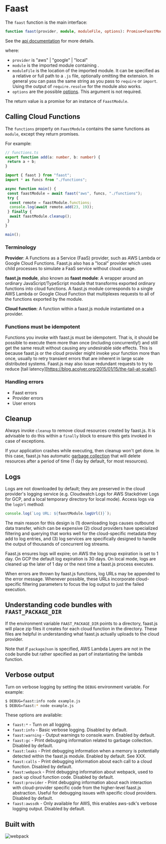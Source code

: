 # Faast

The `faast` function is the main interface:

```typescript
function faast(provider, module, moduleFile, options): Promise<FaastModule>;
```

See the [api documentation](./api/faastjs.faast.md) for more details.

where:

- `provider` is "aws" | "google" | "local"
- `module` is the imported module containing .
- `moduleFile` is the location of the imported module. It can be specified as a relative or full path to a `.js` file, optionally omitting the extension. In general you can pass the same string as you pass to `require` or `import`. Using the output of `require.resolve` for the module also works.
- `options` are the possible [options](#Options). This argument is not required.

The return value is a promise for an instance of `FaastModule`.

## Calling Cloud Functions

The `functions` property on `FaastModule` contains the same functions as `module`, except they return promises.

For example:

```typescript
// functions.ts
export function add(a: number, b: number) {
 return a + b;
}
```

```typescript
import { faast } from "faast";
import * as funcs from "./functions";

async function main() {
 const faastModule = await faast("aws", funcs, "./functions");
 try {
  const remote = faastModule.functions;
  console.log(await remote.add(23, 19));
 } finally {
  await faastModule.cleanup();
 }
}

main();
```

### Terminology

**Provider**: A Functions as a Service (FaaS) provider, such as AWS Lambda or
Google Cloud Functions. Faast.js also has a "local" provider which uses child
processes to simulate a FaaS service without cloud usage.

**faast.js module**, also known as **faast module**: A wrapper around an
ordinary JavaScript/TypeScript module that transforms exported ordinary
functions into cloud functions. A faast.js module corresponds to a single AWS
Lambda or Google Cloud Function that multiplexes requests to all of the
functions exported by the module.

**Cloud function**: A function within a faast.js module instantiated on a
provider.

### Functions must be idempotent

Functions you invoke with faast.js must be idempotent. That is, it should be possible to execute them more than once (including concurrently!) and still get the same result without causing any undesirable side effects. This is because faast.js or the cloud provider might invoke your function more than once, usually to retry transient errors that are inherent in large scale distributed systems. Faast.js may also issue redundant requests to try to reduce [tail latency][https://blog.acolyer.org/2015/01/15/the-tail-at-scale/].

### Handling errors

- Faast errors
- Provider errors
- User errors

## Cleanup

Always invoke `cleanup` to remove cloud resources created by faast.js. It is advisable to do this within a `finally` block to ensure this gets invoked in case of exceptions.

If your application crashes while executing, then cleanup won't get done. In this case, faast.js has automatic [garbage collection](./02-options#Garbage-Collection) that will delete resources after a period of time (1 day by default, for most resources).

## Logs

Logs are not downloaded by default; they are preserved in the cloud provider's logging service (e.g. Cloudwatch Logs for AWS Stackdriver Logs for GCP, and a local temporary directory for local mode). Access logs via the `logUrl` method:

```typescript
console.log(`Log URL: ${faastModule.logUrl()}`);
```

The main reason for this design is (1) downloading logs causes outbound data transfer, which can be expensive (2) cloud providers have specialized filtering and querying that works well for the cloud-specific metadata they add to log entries, and (3) log services are specifically designed to handle the output of thousands of concurrent log streams.

Faast.js ensures logs will expire; on AWS the log group expiration is set to 1 day. On GCP the default log expiration is 30 days. On local mode, logs are cleaned up the later of 1 day or the next time a faast.js process executes.

When errors are thrown by faast.js functions, log URLs may be appended to the error message. Whenever possible, these URLs incorporate cloud-specific filtering parameters to focus the log output to just the failed execution.

## Understanding code bundles with `FAAST_PACKAGE_DIR`

If the environment variable `FAAST_PACKAGE_DIR` points to a directory, faast.js
will place zip files it creates for each cloud function in the directory. These
files are helpful in understanding what faast.js actually uploads to the cloud
provider.

Note that if `packageJson` is specified, AWS Lambda Layers are not in the code
bundle but rather specified as part of instantiating the lambda function.

## Verbose output

Turn on verbose logging by setting the `DEBUG` environment variable. For example:

```bash
$ DEBUG=faast:info node example.js
$ DEBUG=faast:* node example.js
```

These options are available:

- `faast:*` - Turn on all logging.
- `faast:info` - Basic verbose logging. Disabled by default.
- `faast:warning` - Output warnings to console.warn. Enabled by default.
- `faast:gc` - Print debugging information related to garbage collection. Disabled by default.
- `faast:leaks` - Print debugging information when a memory is potentially detected within the faast.js module. Enabled by default. See XXX.
- `faast:calls` - Print debugging information about each call to a cloud function. Disabled by default.
- `faast:webpack` - Print debugging information about webpack, used to pack up cloud function code. Disabled by default.
- `faast:provider` - Print debugging information about each interaction with cloud-provider specific code from the higher-level faast.js abstraction. Useful for debugging issues with specific cloud providers. Disabled by default.
- `faast:awssdk` - Only available for AWS, this enables aws-sdk's verbose logging output. Disabled by default.

## Built with

![webpack](https://raw.githubusercontent.com/webpack/media/master/logo/logo-on-white-bg.png "webpack")
